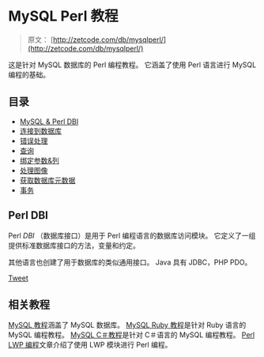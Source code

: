 # MySQL Perl 教程

> 原文： [http://zetcode.com/db/mysqlperl/](http://zetcode.com/db/mysqlperl/)

这是针对 MySQL 数据库的 Perl 编程教程。 它涵盖了使用 Perl 语言进行 MySQL 编程的基础。

## 目录



*   [MySQL & Perl DBI](dbi/)
*   [连接到数据库](connect/)
*   [错误处理](err/)
*   [查询](queries/)
*   [绑定参数&列](bind/)
*   [处理图像](images/)
*   [获取数据库元数据](meta/)
*   [事务](trans/)



## Perl DBI

Perl _DBI_ （数据库接口）是用于 Perl 编程语言的数据库访问模块。 它定义了一组提供标准数据库接口的方法，变量和约定。

其他语言也创建了用于数据库的类似通用接口。 Java 具有 JDBC，PHP PDO。

[Tweet](https://twitter.com/share) 

## 相关教程

[MySQL 教程](/databases/mysqltutorial/)涵盖了 MySQL 数据库。 [MySQL Ruby 教程](/db/mysqlrubytutorial/)是针对 Ruby 语言的 MySQL 编程教程。 [MySQL C＃教程](/db/mysqlcsharptutorial/)是针对 C＃语言的 MySQL 编程教程。 [Perl LWP 编程](/articles/perllwp/)文章介绍了使用 LWP 模块进行 Perl 编程。